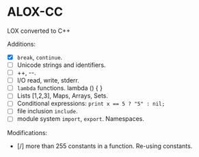 # ALOX-CC

LOX converted to C++

Additions:

* [x] `break`, `continue`.
* [ ] Unicode strings and identifiers.
* [ ] ++, --.
* [ ] I/O read, write, stderr.
* [ ] `lambda` functions. lambda () { }
* [ ] Lists [1,2,3], Maps, Arrays, Sets.
* [ ] Conditional expressions: `print x == 5 ? "5" : nil;`
* [ ] file inclusion `include`.
* [ ] module system `import`, `export`. Namespaces.

Modifications:

* [/] more than 255 constants in a function. Re-using constants.
